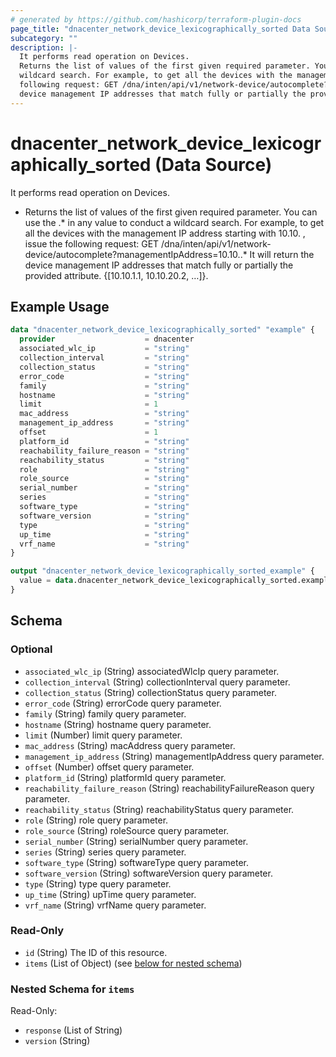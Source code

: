 ```yaml
---
# generated by https://github.com/hashicorp/terraform-plugin-docs
page_title: "dnacenter_network_device_lexicographically_sorted Data Source - terraform-provider-dnacenter"
subcategory: ""
description: |-
  It performs read operation on Devices.
  Returns the list of values of the first given required parameter. You can use the .* in any value to conduct a
  wildcard search. For example, to get all the devices with the management IP address starting with 10.10. , issue the
  following request: GET /dna/inten/api/v1/network-device/autocomplete?managementIpAddress=10.10..* It will return the
  device management IP addresses that match fully or partially the provided attribute. {[10.10.1.1, 10.10.20.2, …]}.
---
```


# dnacenter_network_device_lexicographically_sorted (Data Source)

It performs read operation on Devices.

- Returns the list of values of the first given required parameter. You can use the .* in any value to conduct a
wildcard search. For example, to get all the devices with the management IP address starting with 10.10. , issue the
following request: GET /dna/inten/api/v1/network-device/autocomplete?managementIpAddress=10.10..* It will return the
device management IP addresses that match fully or partially the provided attribute. {[10.10.1.1, 10.10.20.2, …]}.

## Example Usage

```terraform
data "dnacenter_network_device_lexicographically_sorted" "example" {
  provider                    = dnacenter
  associated_wlc_ip           = "string"
  collection_interval         = "string"
  collection_status           = "string"
  error_code                  = "string"
  family                      = "string"
  hostname                    = "string"
  limit                       = 1
  mac_address                 = "string"
  management_ip_address       = "string"
  offset                      = 1
  platform_id                 = "string"
  reachability_failure_reason = "string"
  reachability_status         = "string"
  role                        = "string"
  role_source                 = "string"
  serial_number               = "string"
  series                      = "string"
  software_type               = "string"
  software_version            = "string"
  type                        = "string"
  up_time                     = "string"
  vrf_name                    = "string"
}

output "dnacenter_network_device_lexicographically_sorted_example" {
  value = data.dnacenter_network_device_lexicographically_sorted.example.items
}
```

<!-- schema generated by tfplugindocs -->
## Schema

### Optional

- `associated_wlc_ip` (String) associatedWlcIp query parameter.
- `collection_interval` (String) collectionInterval query parameter.
- `collection_status` (String) collectionStatus query parameter.
- `error_code` (String) errorCode query parameter.
- `family` (String) family query parameter.
- `hostname` (String) hostname query parameter.
- `limit` (Number) limit query parameter.
- `mac_address` (String) macAddress query parameter.
- `management_ip_address` (String) managementIpAddress query parameter.
- `offset` (Number) offset query parameter.
- `platform_id` (String) platformId query parameter.
- `reachability_failure_reason` (String) reachabilityFailureReason query parameter.
- `reachability_status` (String) reachabilityStatus query parameter.
- `role` (String) role query parameter.
- `role_source` (String) roleSource query parameter.
- `serial_number` (String) serialNumber query parameter.
- `series` (String) series query parameter.
- `software_type` (String) softwareType query parameter.
- `software_version` (String) softwareVersion query parameter.
- `type` (String) type query parameter.
- `up_time` (String) upTime query parameter.
- `vrf_name` (String) vrfName query parameter.

### Read-Only

- `id` (String) The ID of this resource.
- `items` (List of Object) (see [below for nested schema](#nestedatt--items))

<a id="nestedatt--items"></a>
### Nested Schema for `items`

Read-Only:

- `response` (List of String)
- `version` (String)


